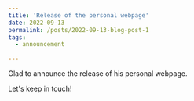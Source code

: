 ```yaml
---
title: 'Release of the personal webpage'
date: 2022-09-13
permalink: /posts/2022-09-13-blog-post-1
tags:
  - announcement

---
```


Glad to announce the release of his personal webpage.

Let's keep in touch!

